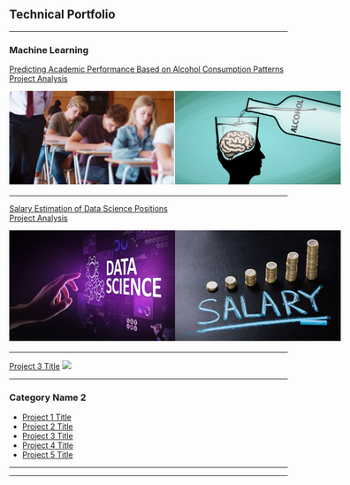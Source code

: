 ## Technical Portfolio

---

### Machine Learning

[Predicting Academic Performance Based on Alcohol Consumption Patterns](https://github.com/Wina-Aaron/Wina-Aaron.github.io/blob/main/MachineLearningProject1.md)
<br>
[Project Analysis](https://github.com/Wina-Aaron/Wina-Aaron.github.io/blob/main/Predictive%20Modeling.md)

<div style="display: flex; justify-content: space-around; margin-bottom: 20px;">
    <img src="https://github.com/Wina-Aaron/Wina-Aaron.github.io/raw/main/student_grade.png" alt="Student Grade" style="width:300px; height:auto;"/>
    <img src="https://github.com/Wina-Aaron/Wina-Aaron.github.io/raw/main/alch_cons.png" alt="Alcohol Consumption" style="width:300px; height:auto;"/>
</div>

---

[Salary Estimation of Data Science Positions](https://github.com/Wina-Aaron/Wina-Aaron.github.io/blob/main/SalaryEstimation.md)
<br>
[Project Analysis](https://github.com/Wina-Aaron/Wina-Aaron.github.io/blob/main/Avg%20Salary%20Estimation%20Project.md)

<div style="display: flex; justify-content: space-around; margin-bottom: 20px;">
    <img src="https://github.com/Wina-Aaron/Wina-Aaron.github.io/raw/main/ds.png" alt="Data Science" style="width:300px; height:auto;"/>
    <img src="https://github.com/Wina-Aaron/Wina-Aaron.github.io/raw/main/salary.png" alt="Salary Estimation" style="width:300px; height:auto;"/>
</div>

    


---
[Project 3 Title](http://example.com/)
<img src="images/dummy_thumbnail.jpg?raw=true"/>

---

### Category Name 2

- [Project 1 Title](http://example.com/)
- [Project 2 Title](http://example.com/)
- [Project 3 Title](http://example.com/)
- [Project 4 Title](http://example.com/)
- [Project 5 Title](http://example.com/)

---




---
